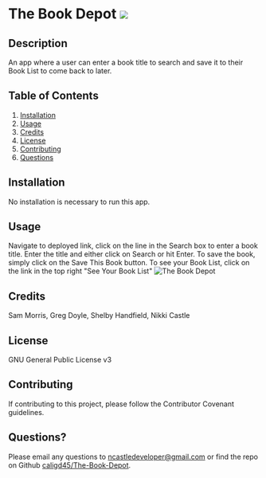 # The Book Depot  <img src="https://img.shields.io/badge/License-GNU General Public License v3-yellow"></img>

## Description
An app where a user can enter a book title to search and save it to their Book List to come back to later.

## Table of Contents
1. [Installation](#installation)
2. [Usage](#usage)
3. [Credits](#credits)
4. [License](#license)
5. [Contributing](#contributing)
6. [Questions](#questions)

## Installation
No installation is necessary to run this app.

## Usage
Navigate to deployed link, click on the line in the Search box to enter a book title. Enter the title and either click on Search or hit Enter. To save the book, simply click on the Save This Book button. To see your Book List, click on the link in the top right "See Your Book List"
![The Book Depot](https://limitless-lowlands-86248.herokuapp.com/)

## Credits
Sam Morris, Greg Doyle, Shelby Handfield, Nikki Castle

## License
GNU General Public License v3

## Contributing
If contributing to this project, please follow the Contributor Covenant guidelines. 

## Questions?
Please email any questions to [ncastledeveloper@gmail.com](mailto:ncastledeveloper@gmail.com) or find the repo on Github [caligd45/The-Book-Depot](https://github.com/caligd45/The-Book-Depo).
